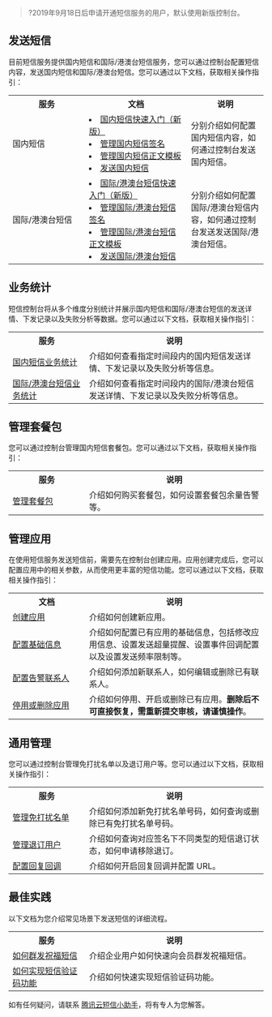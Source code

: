 >?2019年9月18日后申请开通短信服务的用户，默认使用新版控制台。



## 发送短信
目前短信服务提供国内短信和国际/港澳台短信服务，您可以通过控制台配置短信内容，发送国内短信和国际/港澳台短信。您可以通过以下文档，获取相关操作指引：

<table>
<tr>
<th width="30%">服务</th>
<th width="40%">文档</th>
<th>说明</th>
</tr>
<tr>
<td>国内短信</td>
<td><li><a href="https://cloud.tencent.com/document/product/382/37745">国内短信快速入门（新版）</a></li><li><a href="https://cloud.tencent.com/document/product/382/37794">管理国内短信签名</a></li><li><a href="https://cloud.tencent.com/document/product/382/37795">管理国内短信正文模板</a></li><li><a href="https://cloud.tencent.com/document/product/382/37796">发送国内短信</a></li></td>
<td>分别介绍如何配置国内短信内容，如何通过控制台发送国内短信。</td>
</tr>
<tr>
<td>国际/港澳台短信</td>
<td><li><a href="https://cloud.tencent.com/document/product/382/37797">国际/港澳台短信快速入门（新版）</a></li><li><a href="https://cloud.tencent.com/document/product/382/37799">管理国际/港澳台短信签名</a></li><li><a href="https://cloud.tencent.com/document/product/382/37800">管理国际/港澳台短信正文模板</a></li><li><a href="https://cloud.tencent.com/document/product/382/37801">发送国际/港澳台短信</a></li></td>
<td>分别介绍如何配置国际/港澳台短信内容，如何通过控制台发送发送国际/港澳台短信。</td>
</tr>
</table>

## 业务统计
短信控制台将从多个维度分别统计并展示国内短信和国际/港澳台短信的发送详情、下发记录以及失败分析等数据。您可以通过以下文档，获取相关操作指引：

<table>
<tr>
<th  width="30%">服务</th>
<th>说明</th>
</tr>
<tr>
<td><a href="https://cloud.tencent.com/document/product/382/37812">国内短信业务统计</a></td>
<td>介绍如何查看指定时间段内的国内短信发送详情、下发记录以及失败分析等信息。</td>
</tr>
<tr>
<td><a href="https://cloud.tencent.com/document/product/382/37813">国际/港澳台短信业务统计</a></td>
<td>介绍如何查看指定时间段内的国际/港澳台短信发送详情、下发记录以及失败分析等信息。</td>
</tr>
</table>

## 管理套餐包
您可以通过控制台管理国内短信套餐包。您可以通过以下文档，获取相关操作指引：

<table>
<tr>
<th width="30%">服务</th>
<th>说明</th>
</tr>
<tr>
<td><a href="https://cloud.tencent.com/document/product/382/37814">管理套餐包</a></td>
<td>介绍如何购买套餐包，如何设置套餐包余量告警等。</td>
</tr>
</table>

## 管理应用
在使用短信服务发送短信前，需要先在控制台创建应用。应用创建完成后，您可以配置应用中的相关参数，从而使用更丰富的短信功能。您可以通过以下文档，获取相关操作指引：

<table>
<tr>
<th width="30%">文档</th>
<th>说明</th>
</tr>
<tr>
<td><a href="https://cloud.tencent.com/document/product/382/37808">创建应用</a></td>
<td>介绍如何创建新应用。</td>
</tr>
<tr>
<td><a href="https://cloud.tencent.com/document/product/382/37809">配置基础信息</a></td>
<td>介绍如何配置已有应用的基础信息，包括修改应用信息、设置发送超量提醒、设置事件回调配置以及设置发送频率限制等。</td>
</tr>
<tr>
<td><a href="https://cloud.tencent.com/document/product/382/37810">配置告警联系人</a></td>
<td>介绍如何添加新联系人，如何编辑或删除已有联系人。</td>
</tr>
<tr>
<td><a href="https://cloud.tencent.com/document/product/382/37811">停用或删除应用</a></td>
<td>介绍如何停用、开启或删除已有应用。<strong>删除后不可直接恢复，需重新提交审核，请谨慎操作</strong>。</td>
</tr>
</table>



## 通用管理
您可以通过控制台管理免打扰名单以及退订用户等。您可以通过以下文档，获取相关操作指引：

<table>
<tr>
<th  width="30%">服务</th>
<th>说明</th>
</tr>
<tr>
<td><a href="https://cloud.tencent.com/document/product/382/37815">管理免打扰名单</a></td>
<td>介绍如何添加新免打扰名单号码，如何查询或删除已有免打扰名单号码。</td>
</tr>
<tr>
<td><a href="https://cloud.tencent.com/document/product/382/37816">管理退订用户</a></td>
<td>介绍如何查询对应签名下不同类型的短信退订状态，如何申请移除退订。</td>
</tr>
<tr>
<td><a href="https://cloud.tencent.com/document/product/382/42907">配置回复回调</a></td>
<td>介绍如何开启回复回调并配置 URL。</td>
</tr>
</table>

## 最佳实践
以下文档为您介绍常见场景下发送短信的详细流程。

<table>
<tr>
<th  width="30%">服务</th>
<th>说明</th>
</tr>
<tr>
<td><a href="https://cloud.tencent.com/document/product/382/39032">如何群发祝福短信</a></td>
<td>介绍企业用户如何快速向会员群发祝福短信。</td>
</tr>  
<tr>
<td><a href="https://cloud.tencent.com/document/product/382/43070">如何实现短信验证码功能</a></td>
<td>介绍如何快速实现短信验证码功能。</td>
</tr>
</table>

如有任何疑问，请联系 [腾讯云短信小助手](https://tccc.qcloud.com/web/im/index.html#/chat?webAppId=8fa15978f85cb41f7e2ea36920cb3ae1&title=Sms)，将有专人为您解答。
